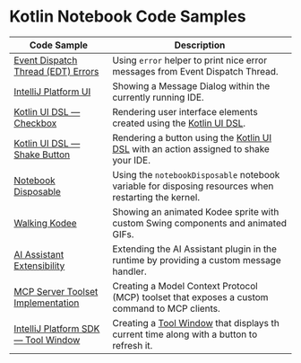 # Kotlin Notebook Code Samples

| Code Sample                                                | Description                                                                                                                                    |
|------------------------------------------------------------|------------------------------------------------------------------------------------------------------------------------------------------------|
| [Event Dispatch Thread (EDT) Errors](./edt_errors.ipynb)   | Using `error` helper to print nice error messages from Event Dispatch Thread.                                                                  |
| [IntelliJ Platform UI](./intellij_platform_ui.ipynb)       | Showing a Message Dialog within the currently running IDE.                                                                                     |
| [Kotlin UI DSL — Checkbox](./kotlin_ui_dsl.ipynb)          | Rendering user interface elements created using the [Kotlin UI DSL](https://plugins.jetbrains.com/docs/intellij/kotlin-ui-dsl-version-2.html). |
| [Kotlin UI DSL — Shake Button](./shake_button.ipynb)       | Rendering a button using the [Kotlin UI DSL](https://plugins.jetbrains.com/docs/intellij/kotlin-ui-dsl-version-2.html) with an action assigned to shake your IDE.
| [Notebook Disposable](./notebook_disposable.ipynb)         | Using the `notebookDisposable` notebook variable for disposing resources when restarting the kernel.
| [Walking Kodee](./walking_kodee.ipynb)                     | Showing an animated Kodee sprite with custom Swing components and animated GIFs.
| [AI Assistant Extensibility](./aia_extensibility.ipynb)    | Extending the AI Assistant plugin in the runtime by providing a custom message handler.                                                        |
| [MCP Server Toolset Implementation](./mcp.ipynb)           | Creating a Model Context Protocol (MCP) toolset that exposes a custom command to MCP clients.
| [IntelliJ Platform SDK — Tool Window](./tool_window.ipynb) | Creating a [Tool Window](https://plugins.jetbrains.com/docs/intellij/tool-windows.html) that displays th current time along with a button to refresh it.



